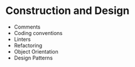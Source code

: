 # Construction and Design

- Comments
- Coding conventions
- Linters
- Refactoring
- Object Orientation
- Design Patterns

